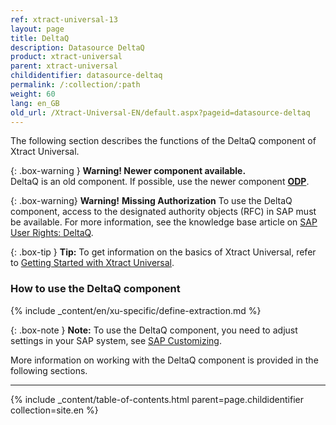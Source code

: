 ```yaml
---
ref: xtract-universal-13
layout: page
title: DeltaQ
description: Datasource DeltaQ
product: xtract-universal
parent: xtract-universal
childidentifier: datasource-deltaq
permalink: /:collection/:path
weight: 60
lang: en_GB
old_url: /Xtract-Universal-EN/default.aspx?pageid=datasource-deltaq
---
```


The following section describes the functions of the DeltaQ component of Xtract Universal.

{: .box-warning } 
**Warning! Newer component available.**<br>
DeltaQ is an old component. If possible, use the newer component **[ODP](./odp)**.

{: .box-warning}
**Warning!** **Missing Authorization**
To use the DeltaQ component, access to the designated authority objects (RFC) in SAP must be available.
For more information, see the knowledge base article on [SAP User Rights: DeltaQ](https://kb.theobald-software.com/sap/authority-objects-sap-user-rights#deltaq).


{: .box-tip }
**Tip:** To get information on the basics of Xtract Universal, refer to [Getting Started with Xtract Universal](./getting-started). <br>


### How to use the DeltaQ component
{% include _content/en/xu-specific/define-extraction.md %}

{: .box-note }
**Note:** To use the DeltaQ component, you need to adjust settings in your SAP system, see [SAP Customizing](./sap-customizing/customizing-for-deltaq).


More information on working with the DeltaQ component is provided in the following sections.

---

{% include _content/table-of-contents.html parent=page.childidentifier collection=site.en %}

